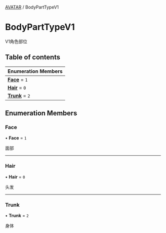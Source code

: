 [AVATAR](../groups/Core.AVATAR.md) / BodyPartTypeV1

# BodyPartTypeV1 <Badge type="tip" text="Enumeration" /> <Score text="BodyPartTypeV1" />

V1角色部位

## Table of contents

| Enumeration Members |
| :-----|
| **[Face](mw.BodyPartTypeV1.md#face)** = ``1`` <br> |
| **[Hair](mw.BodyPartTypeV1.md#hair)** = ``0`` <br> |
| **[Trunk](mw.BodyPartTypeV1.md#trunk)** = ``2`` <br> |

## Enumeration Members

### Face <Score text="Face" /> 

• **Face** = ``1``

面部

___

### Hair <Score text="Hair" /> 

• **Hair** = ``0``

头发

___

### Trunk <Score text="Trunk" /> 

• **Trunk** = ``2``

身体
